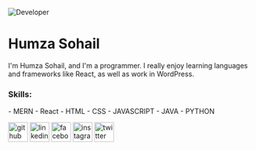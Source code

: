 ![Developer](https://camo.githubusercontent.com/962609ed6e1ac4986487d6fdaf71bc61d3d761b0b8620ab60a2f6a3d4766f47a/68747470733a2f2f64313573686c6c6b73776b6374302e636c6f756466726f6e742e6e65742f77702d636f6e74656e742f626c6f67732e6469722f312f66696c65732f323032302f30342f36393036313830315f313938333332343537383433363438395f363836353732363633323531353037363039365f6f2d383030783435302d312d373638783433322e6a7067)

<h1> Humza Sohail </h1>

I'm Humza Sohail, and I'm a programmer. I really enjoy learning languages and frameworks like React, as well as work in WordPress. 



<h3>Skills: </h3>
- MERN
- React
- HTML
- CSS
- JAVASCRIPT
- JAVA
- PYTHON


[<img src='https://cdn.jsdelivr.net/npm/simple-icons@3.0.1/icons/github.svg' alt='github' height='40'>](https://github.com/https://github.com/humzas111)  [<img src='https://cdn.jsdelivr.net/npm/simple-icons@3.0.1/icons/linkedin.svg' alt='linkedin' height='40'>](https://www.linkedin.com/in/https://www.linkedin.com/in/humzasohail//)  [<img src='https://cdn.jsdelivr.net/npm/simple-icons@3.0.1/icons/facebook.svg' alt='facebook' height='40'>](https://www.facebook.com/https://www.facebook.com/humza.xohail/)  [<img src='https://cdn.jsdelivr.net/npm/simple-icons@3.0.1/icons/instagram.svg' alt='instagram' height='40'>](https://www.instagram.com/https://www.instagram.com/humzasohail._//)  [<img src='https://cdn.jsdelivr.net/npm/simple-icons@3.0.1/icons/twitter.svg' alt='twitter' height='40'>](https://twitter.com/https://twitter.com/HumzaX)  
